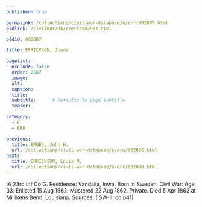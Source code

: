 ```yaml
---
published: true

permalink: /collections/civil-war-database/e/err/002087.html
oldlink: /CivilWar/db/e/err/002087.html

oldid: 002087

title: ERRICKSON, Jonas

pagelist:
  exclude: false
  order: 2087
  image: 
  alt:
  caption:
  title:
  subtitle:      # Defaults to page subtitle
  teaser:

category: 
  - E 
  - ERR

previous:
  title: ERNES, John H.
  url: /collections/civil-war-database/e/ern/002086.html  
next:
  title: ERRICKSON, Louis M.
  url: /collections/civil-war-database/e/err/002088.html   
---
```

IA 23rd Inf Co G. Residence: Vandalia, Iowa. Born in Sweden. Civil War: Age 33. Enlisted 15 Aug 1862. Mustered 22 Aug 1862. Private. Died 5 Apr 1863 at Milliken&#146;s Bend, Louisiana. Sources: (ISW-III cd p41)